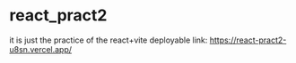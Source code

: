 ﻿# react_pract2
it is just the practice of the react+vite
deployable link: https://react-pract2-u8sn.vercel.app/
